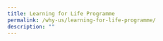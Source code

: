 ```yaml
---
title: Learning for Life Programme
permalink: /why-us/learning-for-life-programme/
description: ""
---
```

